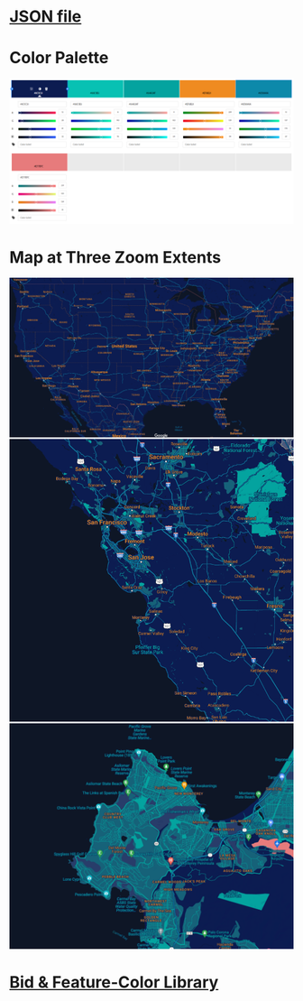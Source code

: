 # [JSON file](reef.json)

# Color Palette
![Reef Check Color Palette](reefpalette.png)

# Map at Three Zoom Extents
![Reef Map Far](reefmaplarge.png)
![Reef Map Mid](reefmappmid.png)
![Reef Map Close](reefmapclose.png)

# [Bid & Feature-Color Library](reef.pdf)
